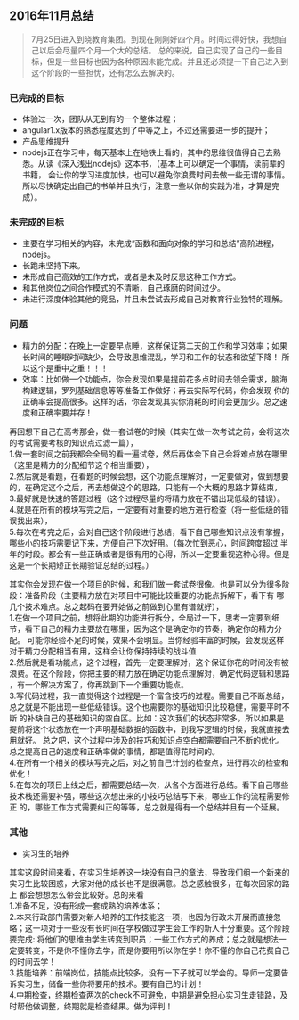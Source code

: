 ## 2016年11月总结
> 7月25日进入到晓教育集团。到现在刚刚好四个月。时间过得好快，我想自己以后会尽量四个月一个大的总结。
总的来说，自己实现了自己的一些目标，但是一些目标也因为各种原因未能完成。并且还必须提一下自己进入到
这个阶段的一些担忧，还有怎么去解决的。

### 已完成的目标
- 体验过一次，团队从无到有的一个整体过程；
- angular1.x版本的熟悉程度达到了中等之上，不过还需要进一步的提升；
- 产品思维提升
- nodejs正在学习中，每天基本上在地铁上看的，其中的思维很值得自己去熟悉。从读《深入浅出nodejs》这本书，（基本上可以确定一个事情，读前辈的书籍，
会让你的学习进度加快，也可以避免你浪费时间去做一些无谓的事情。所以尽快确定出自己的书单并且执行，注意一些以你的实践为准，才算是完成）。

### 未完成的目标
- 主要在学习相关的内容，未完成“函数和面向对象的学习和总结”高阶进程，nodejs。
- 长跑未坚持下来。
- 未形成自己高效的工作方式，或者是未及时反思这种工作方式。
- 和其他岗位之间合作模式的不清晰，自己琢磨的时间过少。
- 未进行深度体验其他的竞品，并且未尝试去形成自己对教育行业独特的理解。

### 问题
- 精力的分配：在晚上一定要早点睡，这样保证第二天的工作和学习效率；如果长时间的睡眠时间缺少，会导致思维混乱，学习和工作的状态和欲望下降！
所以这个是重中之重！！！  
- 效率：比如做一个功能点，你会发现如果是提前花多点时间去领会需求，脑海构建逻辑，罗列基础信息等等准备工作做好；再去实际写代码，你会发现
你的正确率会提高很多。这样的话，你会发现其实你消耗的时间会更加少。总之速度和正确率要并存！        

再回想下自己在高考那会，做一套试卷的时候（其实在做一次考试之前，会将这次的考试需要考核的知识点过滤一篇），    
1.做一套时间之前我都会全局的看一遍试卷，然后再体会下自己会将难点放在哪里（这里是精力的分配细节这个相当重要），    
2.然后就是看题，在看题的时候会想，这个功能点理解对，一定要做对，做到想要的，在确定这个之后，再去想做这个的思路，只能有一个大概的思路才算结束，  
3.最好就是快速的答题过程（这个过程尽量的将精力放在不错出现低级的错误）。  
4.就是在所有的模块写完之后，一定要有对重要的地方进行检查（将一些低级的错误找出来），    
5.每次在考完之后，会对自己这个阶段进行总结，看下自己哪些知识点没有掌握，哪些小的技巧需要记下来，方便自己下次好用。（每次忙到恶心，时间跨度超过
半年的时段。都会有一些正确或者是很有用的心得，所以一定要重视这种心得。但是这是一个长期矫正长期验证总结的过程。）   

其实你会发现在做一个项目的时候，和我们做一套试卷很像。也是可以分为很多阶段：准备阶段（主要精力放在对项目中可能比较重要的功能点拆解下，看下有
哪几个技术难点。总之起码在要开始做之前做到心里有谱就好），    
1.在做一个项目之前，想将此期的功能进行拆分，全局过一下，思考一定要到细节，看下自己的精力主要放在哪里，因为这个是确定你的节奏，确定你的精力分配。
可能你经验不足的时候，效果不会明显。当你经验丰富的时候，会发现这样对于精力分配相当有用，这样会让你保持持续的战斗值  
2.然后就是看功能点，这个过程，首先一定要理解对，这个保证你花的时间没有被浪费。在这个阶段，你把主要的精力放在确定功能点理解对，确定代码逻辑和思路
，有一个解决方案了，你再跳到下一个重要功能点。   
3.写代码过程，我一直觉得这个过程是一个富含技巧的过程。需要自己不断总结，总之就是不能出现一些低级错误。这个也需要你的基础知识比较稳健，需要平时不断
的补缺自己的基础知识的空白区。比如：这次我们的状态非常多，所以如果是提前将这个状态放在一个声明基础数据的函数中，到我写逻辑的时候，我就直接去用就好。
总之吧，这个过程中涉及的技巧和知识点空白都需要自己不断的优化。总之提高自己的速度和正确率做的事情，都是值得花时间的。  
4.在所有一个相关的模块写完之后，对之前自己计划的检查点，进行再次的检查和优化！  
5.在每次的项目上线之后，都需要总结一次，从各个方面进行总结。看下自己哪些技术栈还需要补强，哪些这次想出来的小技巧总结写下来，哪些工作的流程需要修正
的，哪些工作方式需要纠正的等等，总之就是得有一个总结并且有一个延展。  

### 其他
- 实习生的培养  

其实这段时间来看，在实习生培养这一块没有自己的章法，导致我们组一个新来的实习生比较困惑，大家对他的成长也不是很满意。总之感触很多，在每次回家的路上
都会想想怎么带会比较好。总的来看  
1.准备不足，没有形成一套成熟的培养体系；   
2.本来行政部门需要对新人培养的工作技能这一项，也因为行政未开展而直接忽略；这一项对于一些没有长时间在学校做过学生会工作的新人十分重要。这个阶段要完成:
将他们的思维由学生转变到职员；一些工作方式的养成；总之就是想法一定要转变，不是你不懂你去学，而是你要用所以你在学！你不懂的你自己花费自己的时间去学！  
3.技能培养：前端岗位，技能点比较多，没有一下子就可以学会的。导师一定要告诉实习生，储备一些你将要用的技术。要有自己的计划！  
4.中期检查，终期检查两次的check不可避免，中期是避免担心实习生走错路，及时帮他做调整，终期就是检查结果。做为评判！  



